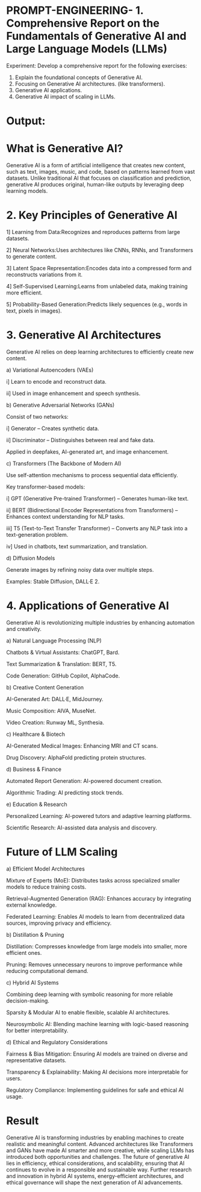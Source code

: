 # PROMPT-ENGINEERING- 1.	Comprehensive Report on the Fundamentals of Generative AI and Large Language Models (LLMs)
Experiment:
Develop a comprehensive report for the following exercises:
1.	Explain the foundational concepts of Generative AI. 
2.	Focusing on Generative AI architectures. (like transformers).
3.	Generative AI applications.
4.	Generative AI impact of scaling in LLMs.

# Output:
# What is Generative AI?

Generative AI is a form of artificial intelligence that creates new content, such as text, images, music, and code, based on patterns learned from vast datasets. Unlike traditional AI that focuses on classification and prediction, generative AI produces original, human-like outputs by leveraging deep learning models.

# 2. Key Principles of Generative AI

1] Learning from Data:Recognizes and reproduces patterns from large datasets.
           
2] Neural Networks:Uses architectures like CNNs, RNNs, and Transformers to generate content.

3] Latent Space Representation:Encodes data into a compressed form and reconstructs variations from it.

4] Self-Supervised Learning:Learns from unlabeled data, making training more efficient.

5] Probability-Based Generation:Predicts likely sequences (e.g., words in text, pixels in images).

# 3. Generative AI Architectures

Generative AI relies on deep learning architectures to efficiently create new content.

a) Variational Autoencoders (VAEs)

 i] Learn to encode and reconstruct data.

 ii] Used in image enhancement and speech synthesis.

b) Generative Adversarial Networks (GANs)

Consist of two networks:

 i] Generator – Creates synthetic data.

 ii] Discriminator – Distinguishes between real and fake data.

Applied in deepfakes, AI-generated art, and image enhancement.

c) Transformers (The Backbone of Modern AI)

Use self-attention mechanisms to process sequential data efficiently.

Key transformer-based models:

 i] GPT (Generative Pre-trained Transformer) – Generates human-like text.

ii] BERT (Bidirectional Encoder Representations from Transformers) – Enhances context understanding for NLP tasks.

iii] T5 (Text-to-Text Transfer Transformer) – Converts any NLP task into a text-generation problem.

 iv] Used in chatbots, text summarization, and translation.

d) Diffusion Models

Generate images by refining noisy data over multiple steps.

Examples: Stable Diffusion, DALL·E 2.

 # 4. Applications of Generative AI

Generative AI is revolutionizing multiple industries by enhancing automation and creativity.

a) Natural Language Processing (NLP)

Chatbots & Virtual Assistants: ChatGPT, Bard.

Text Summarization & Translation: BERT, T5.

Code Generation: GitHub Copilot, AlphaCode.

b) Creative Content Generation

AI-Generated Art: DALL·E, MidJourney.

Music Composition: AIVA, MuseNet.

Video Creation: Runway ML, Synthesia.

c) Healthcare & Biotech

AI-Generated Medical Images: Enhancing MRI and CT scans.

Drug Discovery: AlphaFold predicting protein structures.

d) Business & Finance

Automated Report Generation: AI-powered document creation.

Algorithmic Trading: AI predicting stock trends.

e) Education & Research

Personalized Learning: AI-powered tutors and adaptive learning platforms.

Scientific Research: AI-assisted data analysis and discovery.


#  Future of LLM Scaling

a) Efficient Model Architectures

Mixture of Experts (MoE): Distributes tasks across specialized smaller models to reduce training costs.

Retrieval-Augmented Generation (RAG): Enhances accuracy by integrating external knowledge.

Federated Learning: Enables AI models to learn from decentralized data sources, improving privacy and efficiency.

b) Distillation & Pruning

Distillation: Compresses knowledge from large models into smaller, more efficient ones.

Pruning: Removes unnecessary neurons to improve performance while reducing computational demand.

c) Hybrid AI Systems

Combining deep learning with symbolic reasoning for more reliable decision-making.

Sparsity & Modular AI to enable flexible, scalable AI architectures.

Neurosymbolic AI: Blending machine learning with logic-based reasoning for better interpretability.

d) Ethical and Regulatory Considerations

Fairness & Bias Mitigation: Ensuring AI models are trained on diverse and representative datasets.

Transparency & Explainability: Making AI decisions more interpretable for users.

Regulatory Compliance: Implementing guidelines for safe and ethical AI usage.


# Result
 Generative AI is transforming industries by enabling machines to create realistic and meaningful content. Advanced architectures like Transformers and GANs have made AI smarter and more creative, while scaling LLMs has introduced both opportunities and challenges. The future of generative AI lies in efficiency, ethical considerations, and scalability, ensuring that AI continues to evolve in a responsible and sustainable way. Further research and innovation in hybrid AI systems, energy-efficient architectures, and ethical governance will shape the next generation of AI advancements.
